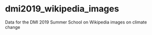 # dmi2019_wikipedia_images
Data for the DMI 2019 Summer School on Wikipedia images on climate change
